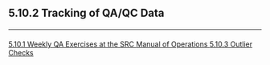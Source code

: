 ## 5.10.2 Tracking of QA/QC Data











<hr class="soften" style="margin-top: 20px;margin-bottom: 20px;"/>

<div class="center">
<div class="btn-group">
  <a href=":pages_path:/mop/5-10-01-weekly-qa-exercises-at-the-src.md" class="btn btn-default">
    <span class="glyphicon glyphicon-chevron-left"></span>
    5.10.1 Weekly QA Exercises at the SRC
  </a>

  <a href=":pages_path:/mop/5-00-mop-toc.md" class="btn btn-default">
    <span class="glyphicon glyphicon-chevron-up"></span>
    Manual of Operations
  </a>

  <a href=":pages_path:/mop/5-10-03-outlier-checks.md" class="btn btn-success">
    5.10.3 Outlier Checks
    <span class="glyphicon glyphicon-chevron-right"></span>
  </a>
</div>
</div>
